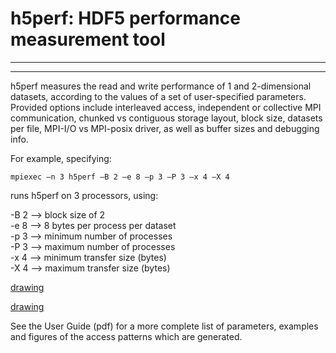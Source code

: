 # h5perf:  HDF5 performance measurement tool 

---
---

h5perf measures the read and write performance of 1 and 2-dimensional datasets, according to the values of a set of user-specified parameters. Provided options include interleaved access, independent or collective MPI communication, chunked vs contiguous storage layout, block size, datasets per file, MPI-I/O vs MPI-posix driver, as well as buffer sizes and debugging info. 

For example, specifying: 

    mpiexec –n 3 h5perf –B 2 –e 8 –p 3 –P 3 –x 4 –X 4

runs h5perf on 3 processors, using:

 -B 2 --> block size of 2 <br>
 -e 8 --> 8 bytes per process per dataset <br>
 -p 3 --> minimum number of processes <br>
 -P 3 --> maximum number of processes <br>
 -x 4 --> minimum transfer size (bytes) <br>
 -X 4 --> maximum transfer size (bytes) <br>

[drawing](figure_2.png )

[drawing](figure_3.png )

See the User Guide (pdf)<link> for a more complete list of parameters, examples and figures of the access patterns which are generated.
